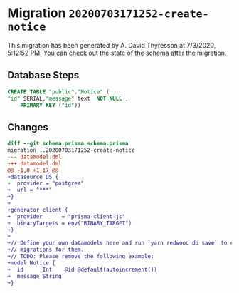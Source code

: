 # Migration `20200703171252-create-notice`

This migration has been generated by A. David Thyresson at 7/3/2020, 5:12:52 PM.
You can check out the [state of the schema](./schema.prisma) after the migration.

## Database Steps

```sql
CREATE TABLE "public"."Notice" (
"id" SERIAL,"message" text  NOT NULL ,
    PRIMARY KEY ("id"))
```

## Changes

```diff
diff --git schema.prisma schema.prisma
migration ..20200703171252-create-notice
--- datamodel.dml
+++ datamodel.dml
@@ -1,0 +1,17 @@
+datasource DS {
+  provider = "postgres"
+  url = "***"
+}
+
+generator client {
+  provider      = "prisma-client-js"
+  binaryTargets = env("BINARY_TARGET")
+}
+
+// Define your own datamodels here and run `yarn redwood db save` to create
+// migrations for them.
+// TODO: Please remove the following example:
+model Notice {
+  id      Int    @id @default(autoincrement())
+  message String
+}
```


